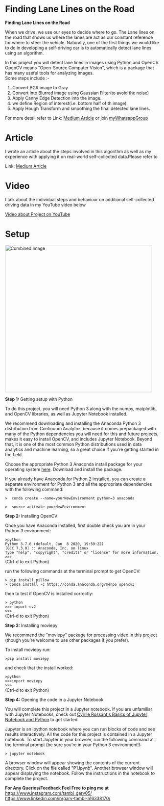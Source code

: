 # **Finding Lane Lines on the Road**

**Finding Lane Lines on the Road**

When we drive, we use our eyes to decide where to go. The Lane lines on the road that shows us where the lanes are act as our constant reference for where to steer the vehicle. Naturally, one of the first things we would like to do in developing a self-driving car is to automatically detect lane lines using an algorithm.

In this project you will detect lane lines in images using Python and OpenCV.  OpenCV means "Open-Source Computer Vision", which is a package that has many useful tools for analyzing images.  
Some steps include :-
1. Convert BGR image to Gray
2. Convert into Blurred image using Gaussian Filter(to avoid the noise)
3. Apply Canny Edge Detection into the image.
4. we define Region of interest(i.e. bottom half of th image)
5. Apply Hough Transform and smoothing the final detected lane lines.

For more detail refer to Link: [Medium Article](https://medium.com/@garvtambi05/self-driving-car-lane-line-detection-udacity-p1-beae3ee172a3?sk=e1623b4ccc173e8fe51dbe8ba30e24b7) or join [myWhatsappGroup](https://chat.whatsapp.com/HewuxDMqqDK7Hxh4n7WYsh)


# Article
I wrote an article about the steps involved in this algorithm as well as my experience with applying it on real-world self-collected data.Please refer to  

Link: [Medium Article](https://medium.com/@garvtambi05/self-driving-car-lane-line-detection-udacity-p1-beae3ee172a3?sk=e1623b4ccc173e8fe51dbe8ba30e24b7)


# Video
I talk about the individual steps and behaviour on additional self-collected driving data in my YouTube video below

[Video about Project on YouTube](https://www.youtube.com/watch?v=IF0aRY-JbLo)


# Setup
<img src="laneLines_thirdPass.jpg" width="480" alt="Combined Image" />

**Step 1:** Getting setup with Python

To do this project, you will need Python 3 along with the numpy, matplotlib, and OpenCV libraries, as well as Jupyter Notebook installed. 

We recommend downloading and installing the Anaconda Python 3 distribution from Continuum Analytics because it comes prepackaged with many of the Python dependencies you will need for this and future projects, makes it easy to install OpenCV, and includes Jupyter Notebook.  Beyond that, it is one of the most common Python distributions used in data analytics and machine learning, so a great choice if you're getting started in the field.

Choose the appropriate Python 3 Anaconda install package for your operating system <A HREF="https://www.continuum.io/downloads" target="_blank">here</A>.   Download and install the package.

If you already have Anaconda for Python 2 installed, you can create a separate environment for Python 3 and all the appropriate dependencies with the following command:

`>  conda create --name=yourNewEnvironment python=3 anaconda`

`>  source activate yourNewEnvironment`

**Step 2:** Installing OpenCV

Once you have Anaconda installed, first double check you are in your Python 3 environment:

`>python`    
`Python 3.7.6 (default, Jan  8 2020, 19:59:22)`  
`[GCC 7.3.0] :: Anaconda, Inc. on linux`  
`Type "help", "copyright", "credits" or "license" for more information.`  
`>>>`   
(Ctrl-d to exit Python)

run the following commands at the terminal prompt to get OpenCV:

`> pip install pillow`  
`> conda install -c https://conda.anaconda.org/menpo opencv3`

then to test if OpenCV is installed correctly:

`> python`  
`>>> import cv2`  
`>>>`  
(Ctrl-d to exit Python)

**Step 3:** Installing moviepy  

We recommend the "moviepy" package for processing video in this project (though you're welcome to use other packages if you prefer).  

To install moviepy run:

`>pip install moviepy`  

and check that the install worked:

`>python`  
`>>>import moviepy`  
`>>>`  
(Ctrl-d to exit Python)

**Step 4:** Opening the code in a Jupyter Notebook

You will complete this project in a Jupyter notebook.  If you are unfamiliar with Jupyter Notebooks, check out <A HREF="https://www.packtpub.com/books/content/basics-jupyter-notebook-and-python" target="_blank">Cyrille Rossant's Basics of Jupyter Notebook and Python</A> to get started.

Jupyter is an ipython notebook where you can run blocks of code and see results interactively.  All the code for this project is contained in a Jupyter notebook. To start Jupyter in your browser, run the following command at the terminal prompt (be sure you're in your Python 3 environment!):

`> jupyter notebook`

A browser window will appear showing the contents of the current directory.  Click on the file called "P1.ipynb".  Another browser window will appear displaying the notebook.  Follow the instructions in the notebook to complete the project.  


**For Any Queries/Feedback Feel Free to ping me at**
https://www.instagram.com/tambi_garv05/
https://www.linkedin.com/in/garv-tambi-a16338170/


